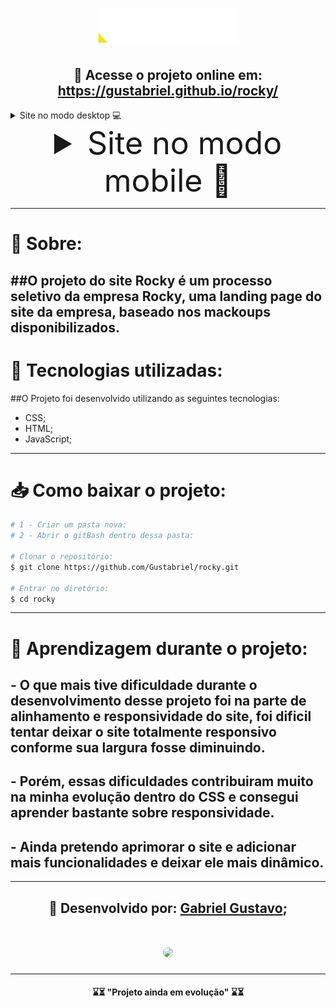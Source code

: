 <h1 align="center">
<img src="./assets/imagens/web/logo.png">
</h1>


<h2 style="text-align: center;"> 📎 Acesse o projeto online em: 
<a href="https://gustabriel.github.io/rocky/">https://gustabriel.github.io/rocky/</a> </h2>

<details close>
  <summary text-align: center; font-size:50px;> 
  Site no modo desktop 💻
  </summary>
   <h1 style="margin: auto">
   <img src="./assets/imagens/rdme/captura-da-page-completa.png">
   </h1>
</details>

<details close>
  <summary style="text-align: center; font-size:50px;"> 
  Site no modo mobile  📱
  </summary>
   <h1 style="margin: auto">
   <img src="./assets/imagens/rdme/captura-site(iPhone 6_7_8).png">
   </h1>
</details>


---
# 📝 Sobre:
##O projeto do site **Rocky** é um processo seletivo da **empresa** Rocky, uma landing page do site da empresa, baseado nos mackoups disponibilizados.
---
# 💾 Tecnologias utilizadas:
##O Projeto foi desenvolvido utilizando as seguintes tecnologias:

- CSS;
- HTML;
- JavaScript;
---
# 📥 Como baixar o projeto:


``` bash
# 1 - Criar um pasta nova:
# 2 - Abrir o gitBash dentro dessa pasta:

# Clonar o repositório:
$ git clone https://github.com/Gustabriel/rocky.git

# Entrar no diretório:
$ cd rocky
```
---


# 🥇 Aprendizagem durante o projeto:
## - O que mais tive dificuldade durante o desenvolvimento desse projeto foi na parte de alinhamento e responsividade do site, foi dificil tentar deixar o site totalmente responsivo conforme sua largura fosse diminuindo.
## - Porém, essas dificuldades contribuiram muito na minha evolução dentro do CSS e consegui aprender bastante sobre responsividade.
## - Ainda pretendo aprimorar o site e adicionar mais funcionalidades e deixar ele mais dinâmico.

---


<h2 style="text-align: center;"> 📌 Desenvolvido por: <a href="https://www.linkedin.com/in/gabriel-gustavo31/">Gabriel Gustavo</a>;
</h2>
<h1 style="text-align: center;"><img  style="width: 120px; border-radius: 60px; margin: auto;"src="https://scontent.fcgh19-1.fna.fbcdn.net/v/t1.6435-9/242104970_4636518183049570_4631445140627545675_n.jpg?_nc_cat=101&ccb=1-5&_nc_sid=09cbfe&_nc_eui2=AeGdjIWl0FDbQ0Grx-3wQJS9gdlskFobCtKB2WyQWhsK0ptvpMDC7TASPC3D3SWHpl2svblOWoKq896Qbih9UqbS&_nc_ohc=P-zBD9SjFUcAX-pc55a&_nc_ht=scontent.fcgh19-1.fna&oh=54841083701870da4b478aa9e613e402&oe=618985EA"></h1>

---


<h4 style='text-align: center;'> ⌛⏳ "Projeto ainda em evolução" ⌛⏳ </h4>


